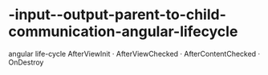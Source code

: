 # -input--output-parent-to-child-communication-angular-lifecycle
angular life-cycle ‎AfterViewInit · ‎AfterViewChecked · ‎AfterContentChecked · ‎OnDestroy
